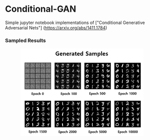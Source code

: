 # Conditional-GAN


Simple jupyter notebook implementations of ["Conditional Generative Adversarial Nets"] (https://arxiv.org/abs/1411.1784)




### Sampled Results

<div align="center">
	<img src="/Samples/Samples.PNG" width="80%" height="80%"/>
</div>
</a>

